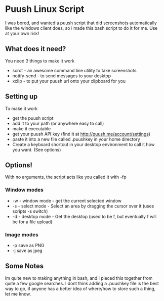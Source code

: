 Puush Linux Script
==================

I was bored, and wanted a puush script that did screenshots automatically like the windows client does, so i made this bash script to do it for me. Use at your own risk!

What does it need?
------------------
You need 3 things to make it work
- scrot - an awesome command line utility to take screenshots
- notify-send - to send messages to your desktop
- xclip - to put your puush url onto your clipboard for you

Setting up
----------
To make it work
- get the puush script
- add it to your path (or anywhere easy to call)
- make it executable
- get your puush API key (find it at http://puush.me/account/settings)
- paste it into a new file called .puushkey in your home directory
- Create a keyboard shortcut in your desktop environment to call it how you want. (See options)

Options!
--------
With no arguments, the script acts like you called it with -fp

### Window modes
- -w - window mode - get the current selected window
- -s - select mode - Select an area by dragging the cursor over it (uses scripts -s switch)
- -d - desktop mode - Get the desktop (used to be f, but eventually f will be for a file upload)

### Image modes
- -p save as PNG
- -j save as jpeg


Some Notes
----------
Im quite new to making anything in bash, and i pieced this together from quite a few google searches.
I dont think adding a .puushkey file is the best way to go, if anyone has a better idea of where/how to store such a thing, let me know.
